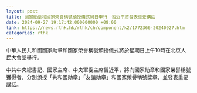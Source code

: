 ```yaml
---
layout: post
title: 國家勛章和國家榮譽稱號頒授儀式周日舉行　習近平將發表重要講話
date: 2024-09-27 19:17:42.000000000 +08:00
link: https://news.rthk.hk/rthk/ch/component/k2/1772366-20240927.htm
categories: rthk
---
```


中華人民共和國國家勛章和國家榮譽稱號頒授儀式將於星期日上午10時在北京人民大會堂舉行。

中共中央總書記、國家主席、中央軍委主席習近平，將向國家勛章和國家榮譽稱號獲得者，分別頒授「共和國勛章」「友誼勛章」和國家榮譽稱號獎章，並發表重要講話。
